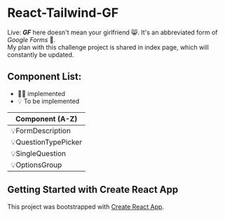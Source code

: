 # React-Tailwind-GF
Live: 
***GF*** here doesn't mean your girlfriend 😸. It's an abbreviated form of *Google Forms* 📑. <br>
My plan with this challenge project is shared in index page, which will constantly be updated.

## Component List:
+ 💪🏼 implemented
+ 💡 To be implemented

| Component (A-Z)                    |
| ---------------------------------- |
| 💡FormDescription|
| 💡QuestionTypePicker|
| 💡SingleQuestion|
| 💡OptionsGroup|



## Getting Started with Create React App

This project was bootstrapped with [Create React App](https://github.com/facebook/create-react-app).
